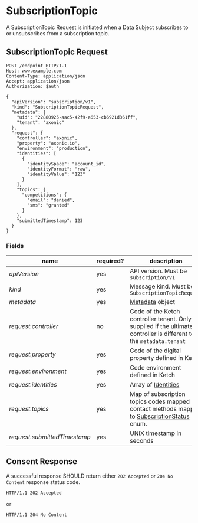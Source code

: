 # SubscriptionTopic

A SubscriptionTopic Request is initiated when a Data Subject subscribes to or unsubscribes from a subscription topic.

## SubscriptionTopic Request

```http request
POST /endpoint HTTP/1.1
Host: www.example.com
Content-Type: application/json
Accept: application/json
Authorization: $auth

{
  "apiVersion": "subscription/v1",
  "kind": "SubscriptionTopicRequest",
  "metadata": {
    "uid": "22880925-aac5-42f9-a653-cb6921d361ff",
    "tenant": "axonic"
  },
  "request": {
    "controller": "axonic",
    "property": "axonic.io",
    "environment": "production",
    "identities": [
      {
        "identitySpace": "account_id",
        "identityFormat": "raw",
        "identityValue": "123"
      }
    ],
    "topics": {
      "competitions": {
        "email": "denied",
        "sms": "granted"
      }
    },
    "submittedTimestamp": 123
  }
}
```

### Fields

| name                         | required? | description                                                                                                                |
|------------------------------|-----------|----------------------------------------------------------------------------------------------------------------------------|
| *apiVersion*                 | yes       | API version. Must be `subscription/v1`                                                                                     |
| *kind*                       | yes       | Message kind. Must be `SubscriptionTopicRequest`                                                                           |
| *metadata*                   | yes       | [Metadata](../../runtime/v1/Metadata.md) object                                                                            |
| *request.controller*         | no        | Code of the Ketch controller tenant. Only supplied if the ultimate controller is different to the `metadata.tenant`        |
| *request.property*           | yes       | Code of the digital property defined in Ketch                                                                              |
| *request.environment*        | yes       | Code environment defined in Ketch                                                                                          |
| *request.identities*         | yes       | Array of [Identities](README.md#Identity)                                                                                  |
| *request.topics*             | yes       | Map of subscription topics codes mapped contact methods mapped to [SubscriptionStatus](README.md#SubscriptionStatus) enum. |
| *request.submittedTimestamp* | yes       | UNIX timestamp in seconds                                                                                                  |

## Consent Response

A successful response SHOULD return either `202 Accepted` or `204 No Content` response status code.

```http request
HTTP/1.1 202 Accepted
```

or

```http request
HTTP/1.1 204 No Content
```
